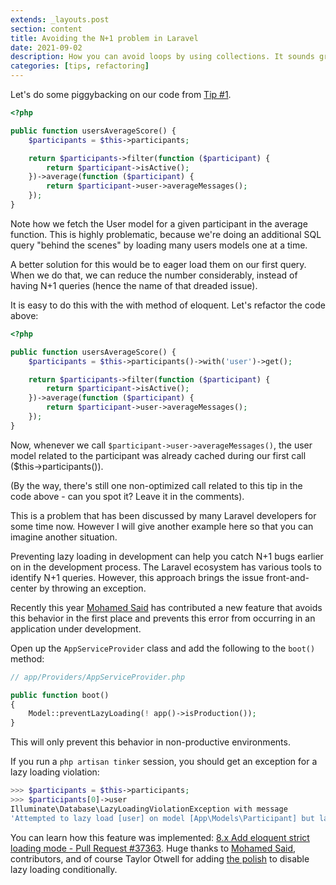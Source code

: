 ```yaml
---
extends: _layouts.post
section: content
title: Avoiding the N+1 problem in Laravel
date: 2021-09-02
description: How you can avoid loops by using collections. It sounds great from the beginning but you need to practice it in order to be able to use it in your own projects..
categories: [tips, refactoring]
---
```


Let's do some piggybacking on our code from [Tip #1](/blog/refactoring-to-collections).

```php
<?php

public function usersAverageScore() {
    $participants = $this->participants;

    return $participants->filter(function ($participant) {
        return $participant->isActive();
    })->average(function ($participant) {
        return $participant->user->averageMessages();
    });
}
```

Note how we fetch the User model for a given participant in the average function. This is highly problematic, because we're doing an additional SQL query "behind the scenes" by loading many users models one at a time.

A better solution for this would be to eager load them on our first query. When we do that, we can reduce the number considerably, instead of having N+1 queries (hence the name of that dreaded issue).

It is easy to do this with the with method of eloquent. Let's refactor the code above:

```php
<?php

public function usersAverageScore() {
    $participants = $this->participants()->with('user')->get();

    return $participants->filter(function ($participant) {
        return $participant->isActive();
    })->average(function ($participant) {
        return $participant->user->averageMessages();
    });
}
```

Now, whenever we call `$participant->user->averageMessages()`, the user model related to the participant was already cached during our first call ($this->participants()).

(By the way, there's still one non-optimized call related to this tip in the code above - can you spot it? Leave it in the comments).

This is a problem that has been discussed by many Laravel developers for some time now. However I will give another example here so that you can imagine another situation.

Preventing lazy loading in development can help you catch N+1 bugs earlier on in the development process. The Laravel ecosystem has various tools to identify N+1 queries. However, this approach brings the issue front-and-center by throwing an exception.

Recently this year [Mohamed Said](https://twitter.com/themsaid) has contributed a new feature that avoids this behavior in the first place and prevents this error from occurring in an application under development.

Open up the `AppServiceProvider` class and add the following to the `boot()` method:

```php
// app/Providers/AppServiceProvider.php

public function boot()
{
    Model::preventLazyLoading(! app()->isProduction());
}
```
This will only prevent this behavior in non-productive environments.

If you run a `php artisan tinker` session, you should get an exception for a lazy loading violation:

```php
>>> $participants = $this->participants;
>>> $participants[0]->user
Illuminate\Database\LazyLoadingViolationException with message
'Attempted to lazy load [user] on model [App\Models\Participant] but lazy loading is disabled.'
```

You can learn how this feature was implemented: [8.x Add eloquent strict loading mode - Pull Request #37363](https://github.com/laravel/framework/pull/37363). Huge thanks to [Mohamed Said](https://twitter.com/themsaid), contributors, and of course Taylor Otwell for adding [the polish](https://github.com/laravel/framework/pull/37363#issuecomment-844358540) to disable lazy loading conditionally.
